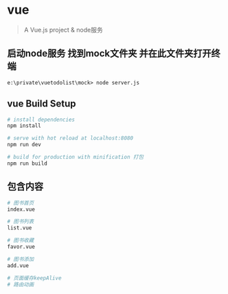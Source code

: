 # vue

> A Vue.js project & node服务
## 启动node服务 找到mock文件夹 并在此文件夹打开终端
```
e:\private\vuetodolist\mock> node server.js
```
## vue Build Setup

``` bash
# install dependencies
npm install

# serve with hot reload at localhost:8080
npm run dev

# build for production with minification 打包
npm run build

```

## 包含内容

``` bash
# 图书首页  
index.vue

# 图书列表  
list.vue

# 图书收藏  
favor.vue

# 图书添加  
add.vue

# 页面缓存keepAlive 
# 路由动画
```
